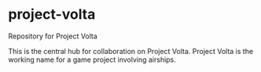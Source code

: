 # project-volta
Repository for Project Volta

This is the central hub for collaboration on Project Volta. Project Volta is the working name for a game project involving airships.
